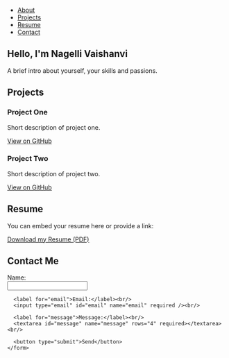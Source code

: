 <!DOCTYPE html>
<html lang="en">
<head>
  <meta charset="UTF-8" />
  <meta name="viewport" content="width=device-width, initial-scale=1" />
  <title>Your Name - Portfolio</title>
  <link rel="stylesheet" href="style.css" />
</head>
<body>

  <!-- Navigation -->
  <nav>
    <ul>
      <li><a href="#about">About</a></li>
      <li><a href="#projects">Projects</a></li>
      <li><a href="#resume">Resume</a></li>
      <li><a href="#contact">Contact</a></li>
    </ul>
  </nav>

  <!-- About Section -->
  <section id="about">
    <h1>Hello, I'm Nagelli Vaishanvi</h1>
    <p>A brief intro about yourself, your skills and passions.</p>
  </section>

  <!-- Projects Section -->
  <section id="projects">
    <h2>Projects</h2>
    <div class="project-list">
      <div class="project-item">
        <h3>Project One</h3>
        <p>Short description of project one.</p>
        <a href="https://github.com/yourusername/project-one" target="_blank">View on GitHub</a>
      </div>
      <div class="project-item">
        <h3>Project Two</h3>
        <p>Short description of project two.</p>
        <a href="https://github.com/yourusername/project-two" target="_blank">View on GitHub</a>
      </div>
    </div>
  </section>

  <!-- Resume Section -->
  <section id="resume">
    <h2>Resume</h2>
    <p>You can embed your resume here or provide a link:</p>
    <a href="resume.pdf" target="_blank">Download my Resume (PDF)</a>
  </section>

  <!-- Contact Section -->
  <section id="contact">
    <h2>Contact Me</h2>
    <form id="contact-form">
      <label for="name">Name:</label><br/>
      <input type="text" id="name" name="name" required /><br/>

      <label for="email">Email:</label><br/>
      <input type="email" id="email" name="email" required /><br/>

      <label for="message">Message:</label><br/>
      <textarea id="message" name="message" rows="4" required></textarea><br/>

      <button type="submit">Send</button>
    </form>
  </section>

  <script src="script.js"></script>
</body>
</html>
